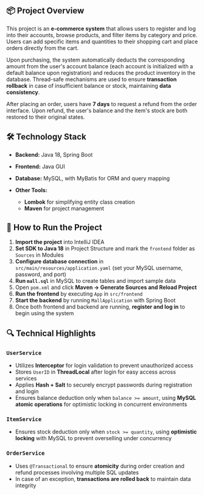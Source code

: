 
## 📦 Project Overview

This project is an **e-commerce system** that allows users to register and log into their accounts, browse products, and filter items by category and price. Users can add specific items and quantities to their shopping cart and place orders directly from the cart.

Upon purchasing, the system automatically deducts the corresponding amount from the user's account balance (each account is initialized with a default balance upon registration) and reduces the product inventory in the database. Thread-safe mechanisms are used to ensure **transaction rollback** in case of insufficient balance or stock, maintaining **data consistency**.

After placing an order, users have **7 days** to request a refund from the order interface. Upon refund, the user's balance and the item's stock are both restored to their original states.

## 🛠️ Technology Stack

* **Backend:** Java 18, Spring Boot
* **Frontend:** Java GUI
* **Database:** MySQL, with MyBatis for ORM and query mapping
* **Other Tools:**

  * **Lombok** for simplifying entity class creation
  * **Maven** for project management

## 🚀 How to Run the Project
1. **Import the project** into IntelliJ IDEA
2. **Set SDK to Java 18** in Project Structure and mark the `frontend` folder as `Sources` in Modules
3. **Configure database connection** in `src/main/resources/application.yaml` (set your MySQL username, password, and port)
4. **Run `mall.sql`** in MySQL to create tables and import sample data
5. Open `pom.xml` and click **Maven → Generate Sources and Reload Project**
6. **Run the frontend** by executing `App` in `src/frontend`
7. **Start the backend** by running `MallApplication` with Spring Boot
8. Once both frontend and backend are running, **register and log in** to begin using the system

## 🔍 Technical Highlights
### `UserService`

* Utilizes **Interceptor** for login validation to prevent unauthorized access
* Stores `UserID` in **ThreadLocal** after login for easy access across services
* Applies **Hash + Salt** to securely encrypt passwords during registration and login
* Ensures balance deduction only when `balance >= amount`, using **MySQL atomic operations** for optimistic locking in concurrent environments

### `ItemService`

* Ensures stock deduction only when `stock >= quantity`, using **optimistic locking** with MySQL to prevent overselling under concurrency

### `OrderService`

* Uses `@Transactional` to ensure **atomicity** during order creation and refund processes involving multiple SQL updates
* In case of an exception, **transactions are rolled back** to maintain data integrity

